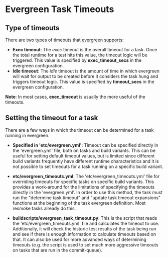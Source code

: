 # Evergreen Task Timeouts

## Type of timeouts

There are two types of timeouts that [evergreen supports](https://github.com/evergreen-ci/evergreen/wiki/Project-Commands#timeoutupdate):

- **Exec timeout**: The _exec_ timeout is the overall timeout for a task. Once the total runtime for
  a test hits this value, the timeout logic will be triggered. This value is specified by
  **exec_timeout_secs** in the evergreen configuration.
- **Idle timeout**: The _idle_ timeout is the amount of time in which evergreen will wait for
  output to be created before it considers the task hung and triggers timeout logic. This value
  is specified by **timeout_secs** in the evergreen configuration.

**Note**: In most cases, **exec_timeout** is usually the more useful of the timeouts.

## Setting the timeout for a task

There are a few ways in which the timeout can be determined for a task running in evergreen.

- **Specified in 'etc/evergreen.yml'**: Timeout can be specified directly in the 'evergreen.yml' file,
  both on tasks and build variants. This can be useful for setting default timeout values, but is limited
  since different build variants frequently have different runtime characteristics and it is not possible
  to set timeouts for a task running on a specific build variant.

- **etc/evergreen_timeouts.yml**: The 'etc/evergreen_timeouts.yml' file for overriding timeouts
  for specific tasks on specific build variants. This provides a work-around for the limitations of
  specifying the timeouts directly in the 'evergreen.yml'. In order to use this method, the task
  must run the "determine task timeout" and "update task timeout expansions" functions at the beginning
  of the task evergreen definition. Most resmoke tasks already do this.

- **buildscripts/evergreen_task_timeout.py**: This is the script that reads the 'etc/evergreen_timeouts.yml'
  file and calculates the timeout to use. Additionally, it will check the historic test results of the
  task being run and see if there is enough information to calculate timeouts based on that. It can
  also be used for more advanced ways of determining timeouts (e.g. the script is used to set much
  more aggressive timeouts on tasks that are run in the commit-queue).
